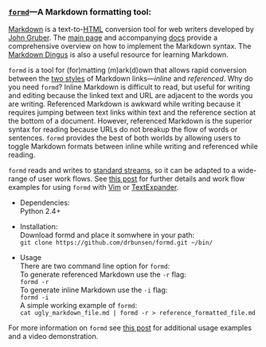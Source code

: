 ### [`formd`](https://github.com/drbunsen/formd)&mdash;A Markdown formatting tool:

[Markdown](http://en.wikipedia.org/wiki/Markdown) is a text-to-[HTML](http://en.wikipedia.org/wiki/HTML) conversion tool for web writers developed by [John Gruber](http://en.wikipedia.org/wiki/John_Gruber). The [main page](http://daringfireball.net/projects/markdown/) and accompanying [docs](http://daringfireball.net/projects/markdown/syntax) provide a comprehensive overview on how to implement the Markdown syntax. The [Markdown Dingus](http://daringfireball.net/projects/markdown/dingus) is also a useful resource for learning Markdown. 

`formd` is a tool for (for)matting (m)ark(d)own that allows rapid conversion between the [two styles](http://daringfireball.net/projects/markdown/syntax#link) of Markdown links&mdash;_inline_ and _referenced_. Why do you need `formd`? Inline Markdown is difficult to read, but useful for writing and editing because the linked text and URL are adjacent to the words you are writing. Referenced Markdown is awkward while writing because it requires jumping between text links within text and the reference section at the bottom of a document. However, referenced Markdown is the superior syntax for reading because URLs do not breakup the flow of words or sentences. `formd` provides the best of both worlds by allowing users to toggle Markdown formats between inline while writing and referenced while reading.

`formd` reads and writes to [standard streams](http://en.wikipedia.org/wiki/Standard_streams), so it can be adapted to a wide-range of user work flows. See [this post](http://www.drbunsen.org/formd-a-markdown-formatting-tool.html) for further details and work flow examples for using `formd` with [Vim](http://www.vim.org/) or [TextExpander](http://smilesoftware.com/TextExpander/).

* Dependencies:  
Python 2.4+

* Installation:  
Download formd and place it somwhere in your path:  
`git clone https://github.com/drbunsen/formd.git ~/bin/`

* Usage  
There are two command line option for `formd`:  
To generate referenced Markdown use the `-r` flag:  
`formd -r`  
To generate inline Markdown use the `-i` flag:  
`formd -i`  
A simple working example of `formd`:  
`cat ugly_markdown_file.md | formd -r > reference_formatted_file.md`   

For more information on `formd` see [this post](http://www.drbunsen.org/formd-a-markdown-formatting-tool.html) for additional usage examples and a video demonstration.
